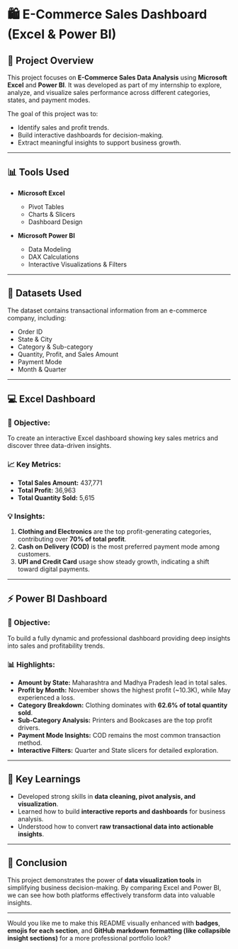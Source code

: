 # 🛍️ E-Commerce Sales Dashboard (Excel & Power BI)

## 📘 Project Overview

This project focuses on **E-Commerce Sales Data Analysis** using **Microsoft Excel** and **Power BI**.
It was developed as part of my internship to explore, analyze, and visualize sales performance across different categories, states, and payment modes.

The goal of this project was to:

* Identify sales and profit trends.
* Build interactive dashboards for decision-making.
* Extract meaningful insights to support business growth.

---

## 📊 Tools Used

* **Microsoft Excel**

  * Pivot Tables
  * Charts & Slicers
  * Dashboard Design
* **Microsoft Power BI**

  * Data Modeling
  * DAX Calculations
  * Interactive Visualizations & Filters

---

## 🧩 Datasets Used

The dataset contains transactional information from an e-commerce company, including:

* Order ID
* State & City
* Category & Sub-category
* Quantity, Profit, and Sales Amount
* Payment Mode
* Month & Quarter

---

## 💻 Excel Dashboard

### 🔹 Objective:

To create an interactive Excel dashboard showing key sales metrics and discover three data-driven insights.

### 📈 Key Metrics:

* **Total Sales Amount:** 437,771
* **Total Profit:** 36,963
* **Total Quantity Sold:** 5,615

### 💡 Insights:

1. **Clothing and Electronics** are the top profit-generating categories, contributing over **70% of total profit**.
2. **Cash on Delivery (COD)** is the most preferred payment mode among customers.
3. **UPI and Credit Card** usage show steady growth, indicating a shift toward digital payments.

---

## ⚡ Power BI Dashboard

### 🔹 Objective:

To build a fully dynamic and professional dashboard providing deep insights into sales and profitability trends.

### 📊 Highlights:

* **Amount by State:** Maharashtra and Madhya Pradesh lead in total sales.
* **Profit by Month:** November shows the highest profit (~10.3K), while May experienced a loss.
* **Category Breakdown:** Clothing dominates with **62.6% of total quantity sold**.
* **Sub-Category Analysis:** Printers and Bookcases are the top profit drivers.
* **Payment Mode Insights:** COD remains the most common transaction method.
* **Interactive Filters:** Quarter and State slicers for detailed exploration.

---

## 🚀 Key Learnings

* Developed strong skills in **data cleaning, pivot analysis, and visualization**.
* Learned how to build **interactive reports and dashboards** for business analysis.
* Understood how to convert **raw transactional data into actionable insights**.

---

## 🏁 Conclusion

This project demonstrates the power of **data visualization tools** in simplifying business decision-making.
By comparing Excel and Power BI, we can see how both platforms effectively transform data into valuable insights.

---

Would you like me to make this README visually enhanced with **badges**, **emojis for each section**, and **GitHub markdown formatting (like collapsible insight sections)** for a more professional portfolio look?
